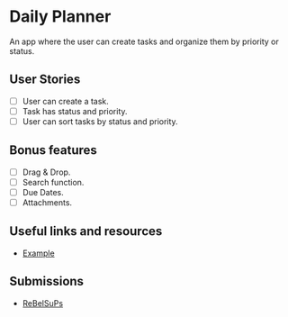 # Daily Planner

An app where the user can create tasks and organize them by priority or status.

## User Stories

-   [ ] User can create a task.
-   [ ] Task has status and priority.
-   [ ] User can sort tasks by status and priority.

## Bonus features

-   [ ] Drag & Drop.
-   [ ] Search function.
-   [ ] Due Dates.
-   [ ] Attachments.

## Useful links and resources

-   [Example](https://react-trello-clone.netlify.app/)

## Submissions

-   [ReBelSuPs](https://dailyplanner.netlify.app/)